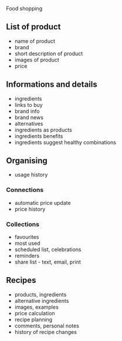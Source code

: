 Food shopping

## List of product

- name of product
- brand
- short description of product
- images of product
- price

## Informations and details

- ingredients
- links to buy
- brand info
- brand news
- alternatives
- ingredients as products
- ingredients benefits
- ingredients suggest healthy combinations 

## Organising

- usage history

### Connections

- automatic price update
- price history


### Collections

- favourites
- most used
- scheduled list, celebrations
- reminders
- share list - text, email, print

## Recipes

- products, ingredients
- alternative ingredients
- images, examples
- price calculation
- recipe planning
- comments, personal notes
- history of recipe changes
